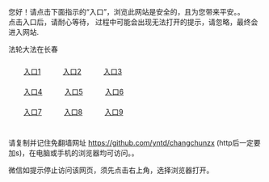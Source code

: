 您好！请点击下面指示的“入口”，浏览此网站是安全的，且为您带来平安。。 <br/>
点击入口后，请耐心等待， 过程中可能会出现无法打开的提示，请忽略，最终会进入网站. </br>

法轮大法在长春<br/>
<div style="padding:10px"><a style="margin:20px" target="_blank" href="https://d3spiex45fkr2t.cloudfront.net/2Qpsp?xqmizn" id="ccLink1" rel="nofollow">入口1</a> <a target="_blank" style="margin:20px" href="https://d1r94nrnfvsd3h.cloudfront.net/2Qpsp?hwcveo" id="ccLink2" rel="nofollow">入口2</a> <a style="margin:20px" target="_blank" href="https://d2khljlgm8d0zt.cloudfront.net/2Qpsp?gvjmh" id="ccLink3" rel="nofollow">入口3</a></div>

<div style="padding:10px" ><a style="margin:20px" target="_blank" href="https://d3spiex45fkr2t.cloudfront.net/2Qpsp?xqmizn" id="ccLink4" rel="nofollow">入口4</a> <a style="margin:20px" href="https://d1r94nrnfvsd3h.cloudfront.net/2Qpsp?hwcveo" target="_blank" id="ccLink5" rel="nofollow">入口5</a> <a style="margin:20px" href="https://d2khljlgm8d0zt.cloudfront.net/2Qpsp?gvjmh" target="_blank" id="ccLink6" rel="nofollow">入口6</a></div>

<div style="padding:10px"><a style="margin:20px" target="_blank" href="https://d3spiex45fkr2t.cloudfront.net/2Qpsp?xqmizn" id="ccLink7" rel="nofollow">入口7</a> <a style="margin:20px" href="https://d1r94nrnfvsd3h.cloudfront.net/2Qpsp?hwcveo" target="_blank" id="ccLink8" rel="nofollow">入口8</a> <a style="margin:20px" target="_blank" href="https://d2khljlgm8d0zt.cloudfront.net/2Qpsp?gvjmh" id="ccLink9" rel="nofollow">入口9</a></div>

<br/>



请复制并记住免翻墙网址 https://github.com/yntd/changchunzx (http后一定要加s)，在电脑或手机的浏览器均可访问。。<br/>

微信如提示停止访问该网页，须先点击右上角，选择浏览器打开。
